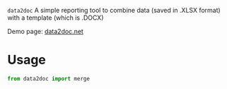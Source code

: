 `data2doc`
A simple reporting tool to combine data (saved in .XLSX format) with a template (which is .DOCX) 

Demo page: [data2doc.net](https://data2doc.net/)

# Usage
```python
from data2doc import merge
```
